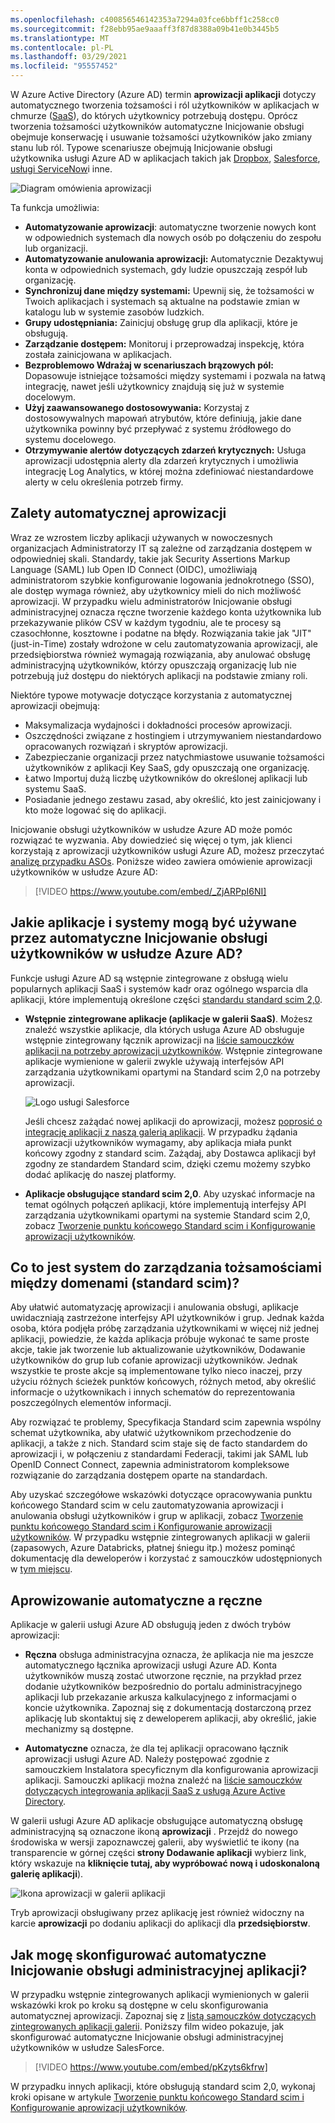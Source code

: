 ```yaml
---
ms.openlocfilehash: c400856546142353a7294a03fce6bbff1c258cc0
ms.sourcegitcommit: f28ebb95ae9aaaff3f87d8388a09b41e0b3445b5
ms.translationtype: MT
ms.contentlocale: pl-PL
ms.lasthandoff: 03/29/2021
ms.locfileid: "95557452"
---
```

W Azure Active Directory (Azure AD) termin **aprowizacji aplikacji** dotyczy automatycznego tworzenia tożsamości i ról użytkowników w aplikacjach w chmurze ([SaaS](https://azure.microsoft.com/overview/what-is-saas/)), do których użytkownicy potrzebują dostępu. Oprócz tworzenia tożsamości użytkowników automatyczne Inicjowanie obsługi obejmuje konserwację i usuwanie tożsamości użytkowników jako zmiany stanu lub ról. Typowe scenariusze obejmują Inicjowanie obsługi użytkownika usługi Azure AD w aplikacjach takich jak [Dropbox](../articles/active-directory/saas-apps/dropboxforbusiness-provisioning-tutorial.md), [Salesforce](../articles/active-directory/saas-apps/salesforce-provisioning-tutorial.md), [usługi ServiceNow](../articles/active-directory/saas-apps/servicenow-provisioning-tutorial.md)i inne.

![Diagram omówienia aprowizacji](./media/active-directory-app-provisioning/provisioning-overview.png)

Ta funkcja umożliwia:

- **Automatyzowanie aprowizacji**: automatyczne tworzenie nowych kont w odpowiednich systemach dla nowych osób po dołączeniu do zespołu lub organizacji.
- **Automatyzowanie anulowania aprowizacji:** Automatycznie Dezaktywuj konta w odpowiednich systemach, gdy ludzie opuszczają zespół lub organizację.
- **Synchronizuj dane między systemami:** Upewnij się, że tożsamości w Twoich aplikacjach i systemach są aktualne na podstawie zmian w katalogu lub w systemie zasobów ludzkich.
- **Grupy udostępniania:** Zainicjuj obsługę grup dla aplikacji, które je obsługują.
- **Zarządzanie dostępem:** Monitoruj i przeprowadzaj inspekcję, która została zainicjowana w aplikacjach.
- **Bezproblemowo Wdrażaj w scenariuszach brązowych pól:** Dopasowuje istniejące tożsamości między systemami i pozwala na łatwą integrację, nawet jeśli użytkownicy znajdują się już w systemie docelowym.
- **Użyj zaawansowanego dostosowywania:** Korzystaj z dostosowywalnych mapowań atrybutów, które definiują, jakie dane użytkownika powinny być przepływać z systemu źródłowego do systemu docelowego.
- **Otrzymywanie alertów dotyczących zdarzeń krytycznych:** Usługa aprowizacji udostępnia alerty dla zdarzeń krytycznych i umożliwia integrację Log Analytics, w której można zdefiniować niestandardowe alerty w celu określenia potrzeb firmy.

## <a name="benefits-of-automatic-provisioning"></a>Zalety automatycznej aprowizacji

Wraz ze wzrostem liczby aplikacji używanych w nowoczesnych organizacjach Administratorzy IT są zależne od zarządzania dostępem w odpowiedniej skali. Standardy, takie jak Security Assertions Markup Language (SAML) lub Open ID Connect (OIDC), umożliwiają administratorom szybkie konfigurowanie logowania jednokrotnego (SSO), ale dostęp wymaga również, aby użytkownicy mieli do nich możliwość aprowizacji. W przypadku wielu administratorów Inicjowanie obsługi administracyjnej oznacza ręczne tworzenie każdego konta użytkownika lub przekazywanie plików CSV w każdym tygodniu, ale te procesy są czasochłonne, kosztowne i podatne na błędy. Rozwiązania takie jak "JIT" (just-in-Time) zostały wdrożone w celu zautomatyzowania aprowizacji, ale przedsiębiorstwa również wymagają rozwiązania, aby anulować obsługę administracyjną użytkowników, którzy opuszczają organizację lub nie potrzebują już dostępu do niektórych aplikacji na podstawie zmiany roli.

Niektóre typowe motywacje dotyczące korzystania z automatycznej aprowizacji obejmują:

- Maksymalizacja wydajności i dokładności procesów aprowizacji.
- Oszczędności związane z hostingiem i utrzymywaniem niestandardowo opracowanych rozwiązań i skryptów aprowizacji.
- Zabezpieczanie organizacji przez natychmiastowe usuwanie tożsamości użytkowników z aplikacji Key SaaS, gdy opuszczają one organizację.
- Łatwo Importuj dużą liczbę użytkowników do określonej aplikacji lub systemu SaaS.
- Posiadanie jednego zestawu zasad, aby określić, kto jest zainicjowany i kto może logować się do aplikacji.

Inicjowanie obsługi użytkowników w usłudze Azure AD może pomóc rozwiązać te wyzwania. Aby dowiedzieć się więcej o tym, jak klienci korzystają z aprowizacji użytkowników usługi Azure AD, możesz przeczytać [analizę przypadku ASOs](https://aka.ms/asoscasestudy). Poniższe wideo zawiera omówienie aprowizacji użytkowników w usłudze Azure AD:

> [!VIDEO https://www.youtube.com/embed/_ZjARPpI6NI]

## <a name="what-applications-and-systems-can-i-use-with-azure-ad-automatic-user-provisioning"></a>Jakie aplikacje i systemy mogą być używane przez automatyczne Inicjowanie obsługi użytkowników w usłudze Azure AD?

Funkcje usługi Azure AD są wstępnie zintegrowane z obsługą wielu popularnych aplikacji SaaS i systemów kadr oraz ogólnego wsparcia dla aplikacji, które implementują określone części [standardu standard scim 2,0](https://techcommunity.microsoft.com/t5/Identity-Standards-Blog/Provisioning-with-SCIM-getting-started/ba-p/880010).

* **Wstępnie zintegrowane aplikacje (aplikacje w galerii SaaS)**. Możesz znaleźć wszystkie aplikacje, dla których usługa Azure AD obsługuje wstępnie zintegrowany łącznik aprowizacji na [liście samouczków aplikacji na potrzeby aprowizacji użytkowników](../articles/active-directory/saas-apps/tutorial-list.md). Wstępnie zintegrowane aplikacje wymienione w galerii zwykle używają interfejsów API zarządzania użytkownikami opartymi na Standard scim 2,0 na potrzeby aprowizacji. 

   ![Logo usługi Salesforce](./media/active-directory-app-provisioning/gallery-app-logos.png)

   Jeśli chcesz zażądać nowej aplikacji do aprowizacji, możesz [poprosić o integrację aplikacji z naszą galerią aplikacji](../articles/active-directory/develop/v2-howto-app-gallery-listing.md). W przypadku żądania aprowizacji użytkowników wymagamy, aby aplikacja miała punkt końcowy zgodny z standard scim. Zażądaj, aby Dostawca aplikacji był zgodny ze standardem Standard scim, dzięki czemu możemy szybko dodać aplikację do naszej platformy.

* **Aplikacje obsługujące standard scim 2,0**. Aby uzyskać informacje na temat ogólnych połączeń aplikacji, które implementują interfejsy API zarządzania użytkownikami opartymi na systemie Standard scim 2,0, zobacz [Tworzenie punktu końcowego Standard scim i Konfigurowanie aprowizacji użytkowników](../articles/active-directory/app-provisioning/use-scim-to-provision-users-and-groups.md).

## <a name="what-is-system-for-cross-domain-identity-management-scim"></a>Co to jest system do zarządzania tożsamościami między domenami (standard scim)?

Aby ułatwić automatyzację aprowizacji i anulowania obsługi, aplikacje uwidaczniają zastrzeżone interfejsy API użytkowników i grup. Jednak każda osoba, która podjęła próbę zarządzania użytkownikami w więcej niż jednej aplikacji, powiedzie, że każda aplikacja próbuje wykonać te same proste akcje, takie jak tworzenie lub aktualizowanie użytkowników, Dodawanie użytkowników do grup lub cofanie aprowizacji użytkowników. Jednak wszystkie te proste akcje są implementowane tylko nieco inaczej, przy użyciu różnych ścieżek punktów końcowych, różnych metod, aby określić informacje o użytkownikach i innych schematów do reprezentowania poszczególnych elementów informacji.

Aby rozwiązać te problemy, Specyfikacja Standard scim zapewnia wspólny schemat użytkownika, aby ułatwić użytkownikom przechodzenie do aplikacji, a także z nich. Standard scim staje się de facto standardem do aprowizacji i, w połączeniu z standardami Federacji, takimi jak SAML lub OpenID Connect Connect, zapewnia administratorom kompleksowe rozwiązanie do zarządzania dostępem oparte na standardach.

Aby uzyskać szczegółowe wskazówki dotyczące opracowywania punktu końcowego Standard scim w celu zautomatyzowania aprowizacji i anulowania obsługi użytkowników i grup w aplikacji, zobacz [Tworzenie punktu końcowego Standard scim i Konfigurowanie aprowizacji użytkowników](../articles/active-directory/app-provisioning/use-scim-to-provision-users-and-groups.md). W przypadku wstępnie zintegrowanych aplikacji w galerii (zapasowych, Azure Databricks, płatnej śniegu itp.) możesz pominąć dokumentację dla deweloperów i korzystać z samouczków udostępnionych w [tym miejscu](../articles/active-directory/saas-apps/tutorial-list.md).

## <a name="manual-vs-automatic-provisioning"></a>Aprowizowanie automatyczne a ręczne

Aplikacje w galerii usługi Azure AD obsługują jeden z dwóch trybów aprowizacji:

* **Ręczna** obsługa administracyjna oznacza, że aplikacja nie ma jeszcze automatycznego łącznika aprowizacji usługi Azure AD. Konta użytkowników muszą zostać utworzone ręcznie, na przykład przez dodanie użytkowników bezpośrednio do portalu administracyjnego aplikacji lub przekazanie arkusza kalkulacyjnego z informacjami o koncie użytkownika. Zapoznaj się z dokumentacją dostarczoną przez aplikację lub skontaktuj się z deweloperem aplikacji, aby określić, jakie mechanizmy są dostępne.

* **Automatyczne** oznacza, że dla tej aplikacji opracowano łącznik aprowizacji usługi Azure AD. Należy postępować zgodnie z samouczkiem Instalatora specyficznym dla konfigurowania aprowizacji aplikacji. Samouczki aplikacji można znaleźć na [liście samouczków dotyczących integrowania aplikacji SaaS z usługą Azure Active Directory](../articles/active-directory/saas-apps/tutorial-list.md).

W galerii usługi Azure AD aplikacje obsługujące automatyczną obsługę administracyjną są oznaczone ikoną **aprowizacji** . Przejdź do nowego środowiska w wersji zapoznawczej galerii, aby wyświetlić te ikony (na transparencie w górnej części **strony Dodawanie aplikacji** wybierz link, który wskazuje na **kliknięcie tutaj, aby wypróbować nową i udoskonaloną galerię aplikacji**).

![Ikona aprowizacji w galerii aplikacji](./media/active-directory-app-provisioning/browse-gallery.png)

Tryb aprowizacji obsługiwany przez aplikację jest również widoczny na karcie **aprowizacji** po dodaniu aplikacji do aplikacji dla **przedsiębiorstw**.

## <a name="how-do-i-set-up-automatic-provisioning-to-an-application"></a>Jak mogę skonfigurować automatyczne Inicjowanie obsługi administracyjnej aplikacji?

W przypadku wstępnie zintegrowanych aplikacji wymienionych w galerii wskazówki krok po kroku są dostępne w celu skonfigurowania automatycznej aprowizacji. Zapoznaj się z [listą samouczków dotyczących zintegrowanych aplikacji galerii](../articles/active-directory/saas-apps/tutorial-list.md). Poniższy film wideo pokazuje, jak skonfigurować automatyczne Inicjowanie obsługi administracyjnej użytkowników w usłudze SalesForce.

> [!VIDEO https://www.youtube.com/embed/pKzyts6kfrw]

W przypadku innych aplikacji, które obsługują standard scim 2,0, wykonaj kroki opisane w artykule [Tworzenie punktu końcowego Standard scim i Konfigurowanie aprowizacji użytkowników](../articles/active-directory/app-provisioning/use-scim-to-provision-users-and-groups.md).
